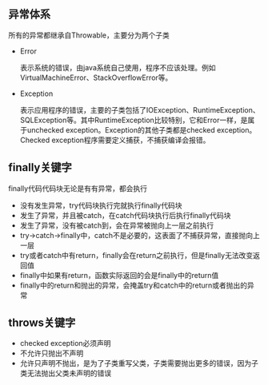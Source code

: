 ## 异常体系

所有的异常都继承自Throwable，主要分为两个子类

+ Error

  表示系统的错误，由java系统自己使用，程序不应该处理。例如VirtualMachineError、StackOverflowError等。

+ Exception

  表示应用程序的错误，主要的子类包括了IOException、RuntimeException、SQLException等。其中RuntimeException比较特别，它和Error一样，是属于unchecked exception。Exception的其他子类都是checked exception。Checked exception程序需要定义捕获，不捕获编译会报错。

## finally关键字

finally代码代码块无论是有有异常，都会执行

+ 没有发生异常，try代码块执行完就执行finally代码块
+ 发生了异常，并且被catch，在catch代码块执行后执行finally代码块
+ 发生了异常，没有被catch到，会在异常被抛向上一层之前执行
+ try->catch->finally中，catch不是必要的，这表面了不捕获异常，直接抛向上一层
+ try或者catch中有return，finally会在return之前执行，但是finally无法改变返回值
+ finally中如果有return，函数实际返回的会是finally中的return值
+ finally中的return和抛出的异常，会掩盖try和catch中的return或者抛出的异常

## throws关键字

+ checked exception必须声明
+ 不允许只抛出不声明
+ 允许只声明不抛出，是为了子类重写父类，子类需要抛出更多的错误，因为子类无法抛出父类未声明的错误